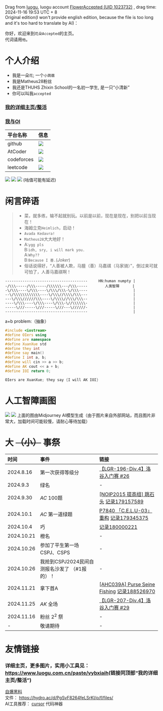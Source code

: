 Drag from [luogu](https://luogu.com.cn), luogu account [FlowerAccepted (UID 1023732)](https://www.luogu.com.cn/user/1023732) , drag time: 2024-11-16 19:53 UTC + 8  
Original edition(I won't provide english edition, because the file is too long and it's too hard to translate by AI)：  

你好，欢迎来到`花朵Accepted`的主页。  
代词请用`他`。
# 个人介绍
- 我是一朵`花`; 一个`小蒟蒻`
- 我是Matheus28粉丝
- 我还是THUHS Zhixin School的一名初一学生, 是一只“小清新”
- 你可以叫我`accepted`
### [我的详细主页/整活](https://www.luogu.com.cn/paste/vybxiaih)
### [我与OI](https://www.luogu.com.cn/article/hhrt9t1z)  
| 平台名称 | 信息 |
| :----------- | :----------- |
| github | [![](https://shields.io/badge/FlowerAccepted-undefiend-787878?logo=github&style=for-the-badge)](https://github.com/FlowerAccepted) |
| AtCoder | [![](https://atrating.baoshuo.dev/rating?username=FlowerAccepted)](https://atcoder.jp/users/FlowerAccepted) |
| codeforces | [![](https://cfrating.baoshuo.dev/rating?username=FLowerAccepted)](https://codeforces.com/profile/FlowerAccepted) |
| leetcode | [![](https://shields.io/badge/FlowerAccepted-undefined-787878?logo=leetcode&style=for-the-badge)](https://leetcode.com/u/FlowerAccepted/) |

[![](https://lg.lyccrius.site/about?id=1023732&dark_mode=true&card_width=1024&disable_cache=true)](https://www.luogu.com.cn/user/1023732)
[![](https://lg.lyccrius.site/practice?id=1023732&dark_mode=true&card_width=1024&disable_cache=true)](https://www.luogu.com.cn/user/1023732#practice)
![](https://lg.lyccrius.site/guzhi?id=1023732&dark_mode=true&card_width=1024&disable_cache=true&scores=100,30,0,53,0)
(咕值可能有延迟)
# 闲言碎语
> - 菜，就多练，输不起就别玩。以前是以前，现在是现在，别把以前当现在！
> - 海姆立克`Heimlich`，启动！
> - `Avada Kedavra!`
> - `Matheus28`大大地好！
> - A:`ygg pls`  
	B:`idh, sry, i will mark you.`  
    A:`Why??`  
    B:`Because I 善.`($Joker$)
> - 俗话说得好，“人善被人欺，马膻（善）马嘉祺（马家骑）”，倒过来可就可怕了，人善马嘉祺啊！  
```text
--------------------------------------     HN:human numpty |
-/\\\-----/\\\-----/\\\\\\---/\\\-----        人类智障      |
-\/\\\----\/\\\----\/\\\/\\\-\/\\\----                     |
--\/\\\\\\\\\\\\----\/\\\//\\\\/\\\---                     |
---\/\\\//////\\\----\/\\\\//\\\/\\\--                     |
----\/\\\----\/\\\----\/\\\-\//\\\\\\-                     |
-----\///-----\///-----\///---\//////-                     |
--------------------------------------                     |
```
a+b problem:（抽象）
```cpp
#include <iostream>
#define OIers using
#define are namespace
#define XuanXue std
#define they int
#define say main()
#define I int a, b;
#define will cin >> a >> b;
#define AK cout << a + b;
#define IOI return 0;

OIers are XuanXue; they say {I will AK IOI}
```
# 人工智障画图
![](https://hydro.ac/d/PgSvF8264feLSrKl/p/1/file/00006-2827644687.png)
![](https://hydro.ac/d/PgSvF8264feLSrKl/p/1/file/1643271826557590079832064.png)
上面的图由Midjourney AI模型生成（由于图片来自外部网站，而且图片非常大，加载时间可能较慢，请耐心等待加载）
# 大 ~~（小）~~ 事祭
| 时间 | 事件 | 链接 |
| :----------- | :----------- | :----------- |
| 2024.8.16 | 第一次获得等级分 | [【LGR-196-Div.4】洛谷入门赛 #26](https://www.luogu.com.cn/contest/188303) |
| 2024.9.3 | 绿名 | - |
| 2024.9.30 | $AC$ 100题 | [\[NOIP2015 提高组\] 跳石头](https://www.luogu.com.cn/problem/P2678) [记录179157589](https://www.luogu.com.cn/record/179157589) |
| 2024.10.1 | $AC$ 第一道绿题 | [P7840 「C.E.L.U-03」重构](https://www.luogu.com.cn/problem/P7840) [记录179345375](https://www.luogu.com.cn/record/179345375) |
| 2024.10.4 | 巧 | [记录180000221](https://www.luogu.com.cn/record/180000221) |
| 2024.10.21 | 橙名 | - |
| 2024.10.26 | 参加了平生第一场CSPJ、CSPS | - |
| 2024.10.26 | 我抢到CSPJ2024民间自测报名沙发了 （#1报的）！| - |
| 2024.11.21 | 拿下首A | [\[AHC039A\] Purse Seine Fishing](https://www.luogu.com.cn/problem/AT_ahc039_a) [记录188526970](https://www.luogu.com.cn/record/188526970) |
| 2024.11.25 | $AK$ 全场 | [【LGR-207-Div.4】洛谷入门赛 #29](https://www.luogu.com.cn/contest/213071) |
| 2024.11.16 | 粉丝 $2 ^ 2$ 祭 | - |
| - | 敬请期待 | - |
# 友情链接
### 详细主页，更多图片，实用小工具见：<https://www.luogu.com.cn/paste/vybxiaih>(链接同顶部“我的详细主页/整活”)  
[自爆黑料](https://lglg.top/user/1023732)  
文件：
<https://hydro.ac/d/PgSvF8264feLSrKl/p/f/files/>  
AI工具推荐：
[cursor](https://www.cursor.com/) 代码神器
